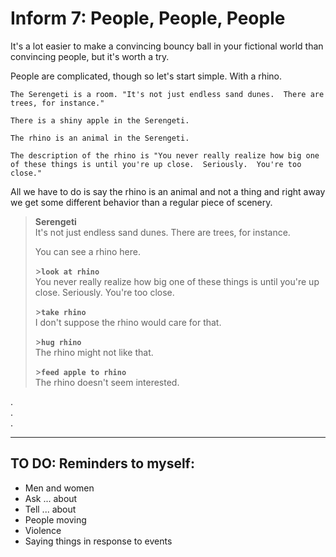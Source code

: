 # Inform 7: People, People, People

It's a lot easier to make a convincing bouncy ball in your fictional world than convincing people, but it's worth a try.

People are complicated, though so let's start simple.  With a rhino.

```inform7
The Serengeti is a room. "It's not just endless sand dunes.  There are trees, for instance."

There is a shiny apple in the Serengeti.

The rhino is an animal in the Serengeti. 

The description of the rhino is "You never really realize how big one of these things is until you're up close.  Seriously.  You're too close."
```

All we have to do is say the rhino is an animal and not a thing and right away we get some different behavior than a regular piece of scenery.

> **Serengeti**  
> It's not just endless sand dunes.  There are trees, for instance.
> 
> You can see a rhino here.
>
>\>**`look at rhino`**  
> You never really realize how big one of these things is until you're up close.  Seriously.  You're too close.
>
>\>**`take rhino`**  
> I don't suppose the rhino would care for that.
>
>\>**`hug rhino`**  
> The rhino might not like that.
>
>\>**`feed apple to rhino`**  
> The rhino doesn't seem interested.

 .   
 .     
 .       

---
## TO DO: Reminders to myself:
- Men and women
- Ask ... about
- Tell ... about
- People moving
- Violence
- Saying things in response to events